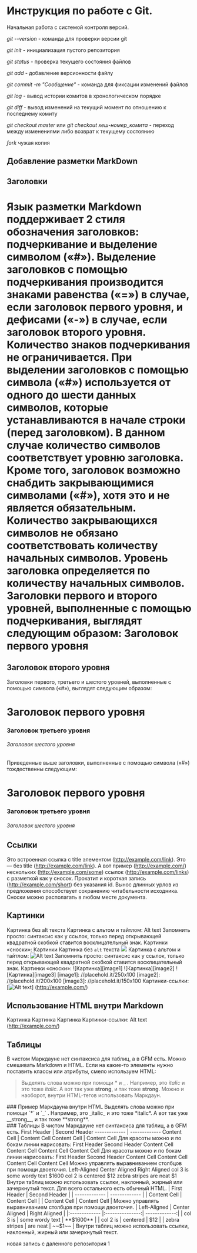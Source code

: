 # Инструкция по работе с Git.

Начальная работа с системой контроля версий. 

*git --version* - команда для проверки версии git

*git init* - инициализация пустого репозитория

*git status* - проверка текущего состояния файлов

*git add* - добавление версионности файлу

*git commit -m "Сообщение"* - команда для фиксации изменений файлов

*git log* - вывод истории комитов в хронологическом порядке

*git diff* - вывод изменений на текущий момент по отношению к последнему комиту

*git checkout master* или *git checkout хеш-номер_комита* - переход между изменениями либо возврат к текущему состоянию

*fork* чужая копия 

## Добавление разметки MarkDown

## Заголовки
Язык разметки Markdown поддерживает 2 стиля обозначения заголовков: подчеркивание и выделение символом («#»).
Выделение заголовков с помощью подчеркивания производится знаками равенства («=») в случае, если заголовок
первого уровня, и дефисами («-») в случае, если заголовок второго уровня. Количество знаков подчеркивания не
ограничивается. При выделении заголовков с помощью символа («#») используется от одного до шести данных символов,
которые устанавливаются в начале строки (перед заголовком). В данном случае количество символов соответствует
уровню заголовка. Кроме того, заголовок возможно снабдить закрывающимися символами («#»), хотя это и не является
обязательным. Количество закрывающихся символов не обязано соответствовать количеству начальных символов.
Уровень заголовка определяется по количеству начальных символов.
Заголовки первого и второго уровней, выполненные с помощью подчеркивания, выглядят следующим образом:
Заголовок первого уровня
========================
Заголовок второго уровня
-------------------------
Заголовки первого, третьего и шестого уровней, выполненные с помощью символа («#»), выглядят следующим образом:
# Заголовок первого уровня
### Заголовок третьего уровня
###### Заголовок шестого уровня
Приведенные выше заголовки, выполненные с помощью символа («#») тождественны следующим:
# Заголовок первого уровня #
### Заголовок третьего уровня ###
###### Заголовок шестого уровня ######

## Ссылки 

Это встроенная ссылка с title элементом (http://example.com/link). Это
— без title (http://example.com/link).
А вот пример (http://example.com/) нескольких
(http://example.com/some) ссылок (http://example.com/links) с
разметкой как у сносок. Прокатит и короткая запись
(http://example.com/short) без указания id.
Вынос длинных урлов из предложения способствует сохранению
читабельности исходника. Сноски можно располагать в любом месте
документа.

## Картинки

Картинка без alt текста
Картинка с альтом и тайтлом:
Alt text
Запомнить просто: синтаксис как у ссылок, только перед
открывающей квадратной скобкой ставится восклицательный знак.
Картинки «сноски»: Картинки
Картинка без `alt` текста
![](//placehold.it/150x100)
Картинка с альтом и тайтлом:
![Alt text](//placehold.it/150x100 "Можно задать title")
Запомнить просто: синтаксис как у ссылок, только перед
открывающей квадратной скобкой ставится восклицательный
знак.
Картинки «сноски»:
![Картинка][image1]
![Картинка][image2]
![Картинка][image3]
[image1]: //placehold.it/250x100
[image2]: //placehold.it/200x100
[image3]: //placehold.it/150x100
Картинки-ссылки:
[![Alt text](//placehold.it/150x100)]
(http://example.com/)
## Использование HTML внутри Markdown
Картинка Картинка Картинка
Картинки-ссылки:
Alt text (http://example.com/)
## Таблицы
В чистом Маркдауне нет синтаксиса для таблиц, а в GFM есть.
Mожно смешивать Markdown и HTML. Если на какие-то
элементы нужно поставить классы или атрибуты, смело
используем HTML:
> Выделять слова можно при помощи * и _ . Например, это
<em class="a1">italic</em> и это тоже <i
class="a1">italic</i>. А вот так уже <b>strong</b>, и
так тоже <strong>strong</strong>.
Можно и наоборот, внутри HTML-тегов использовать
Маркдаун.
<section class="someclass">
### Пример Маркдауна внутри HTML
Выделять слова можно при помощи `*` и `_` . Например,
это _italic_ и это тоже *italic*. А вот так уже
__strong__, и так тоже **strong**.
</section>
### Таблицы
В чистом Маркдауне нет синтаксиса для таблиц, а в GFM
есть.
First Header | Second Header
------------- | -------------
Content Cell | Content Cell
Content Cell | Content Cell
Для красоты можно и по бокам линии нарисовать:
First Header Second Header
Content Cell Content Cell
Content Cell Content Cell
Для красоты можно и по бокам линии нарисовать:
First Header Second Header
Content Cell Content Cell
Content Cell Content Cell
Можно управлять выравниванием столбцов при помощи двоеточия.
Left-Aligned Center Aligned Right Aligned
col 3 is some wordy text $1600
col 2 is centered $12
zebra stripes are neat $1
Внутри таблиц можно использовать ссылки, наклонный, жирный или
зачеркнутый текст.
Для всего остального есть обычный HTML.
| First Header | Second Header |
| ------------- | ------------- |
| Content Cell | Content Cell |
| Content Cell | Content Cell |
Можно управлять выравниванием столбцов при помощи
двоеточия.
| Left-Aligned | Center Aligned | Right Aligned |
|:------------- |:---------------:| -------------:|
| col 3 is | some wordy text | **$1600** |
| col 2 is | centered | $12 |
| zebra stripes | are neat | ~~$1~~ |
Внутри таблиц можно использовать ссылки, наклонный,
жирный или зачеркнутый текст.

новая запись с даленного репозитория 1
